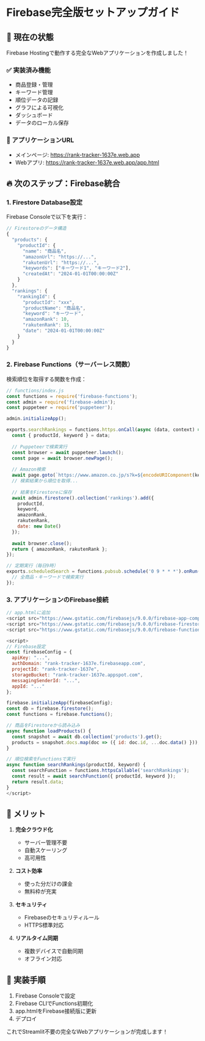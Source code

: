 # Firebase完全版セットアップガイド

## 🚀 現在の状態

Firebase Hostingで動作する完全なWebアプリケーションを作成しました！

### ✅ 実装済み機能
- 商品登録・管理
- キーワード管理
- 順位データの記録
- グラフによる可視化
- ダッシュボード
- データのローカル保存

### 📱 アプリケーションURL
- メインページ: https://rank-tracker-1637e.web.app
- Webアプリ: https://rank-tracker-1637e.web.app/app.html

## 🔥 次のステップ：Firebase統合

### 1. Firestore Database設定

Firebase Consoleで以下を実行：

```javascript
// Firestoreのデータ構造
{
  "products": {
    "productId": {
      "name": "商品名",
      "amazonUrl": "https://...",
      "rakutenUrl": "https://...",
      "keywords": ["キーワード1", "キーワード2"],
      "createdAt": "2024-01-01T00:00:00Z"
    }
  },
  "rankings": {
    "rankingId": {
      "productId": "xxx",
      "productName": "商品名",
      "keyword": "キーワード",
      "amazonRank": 10,
      "rakutenRank": 15,
      "date": "2024-01-01T00:00:00Z"
    }
  }
}
```

### 2. Firebase Functions（サーバーレス関数）

検索順位を取得する関数を作成：

```javascript
// functions/index.js
const functions = require('firebase-functions');
const admin = require('firebase-admin');
const puppeteer = require('puppeteer');

admin.initializeApp();

exports.searchRankings = functions.https.onCall(async (data, context) => {
  const { productId, keyword } = data;
  
  // Puppeteerで検索実行
  const browser = await puppeteer.launch();
  const page = await browser.newPage();
  
  // Amazon検索
  await page.goto(`https://www.amazon.co.jp/s?k=${encodeURIComponent(keyword)}`);
  // 検索結果から順位を取得...
  
  // 結果をFirestoreに保存
  await admin.firestore().collection('rankings').add({
    productId,
    keyword,
    amazonRank,
    rakutenRank,
    date: new Date()
  });
  
  await browser.close();
  return { amazonRank, rakutenRank };
});

// 定期実行（毎日9時）
exports.scheduledSearch = functions.pubsub.schedule('0 9 * * *').onRun(async (context) => {
  // 全商品・キーワードで検索実行
});
```

### 3. アプリケーションのFirebase接続

```javascript
// app.htmlに追加
<script src="https://www.gstatic.com/firebasejs/9.0.0/firebase-app-compat.js"></script>
<script src="https://www.gstatic.com/firebasejs/9.0.0/firebase-firestore-compat.js"></script>
<script src="https://www.gstatic.com/firebasejs/9.0.0/firebase-functions-compat.js"></script>

<script>
// Firebase設定
const firebaseConfig = {
  apiKey: "...",
  authDomain: "rank-tracker-1637e.firebaseapp.com",
  projectId: "rank-tracker-1637e",
  storageBucket: "rank-tracker-1637e.appspot.com",
  messagingSenderId: "...",
  appId: "..."
};

firebase.initializeApp(firebaseConfig);
const db = firebase.firestore();
const functions = firebase.functions();

// 商品をFirestoreから読み込み
async function loadProducts() {
  const snapshot = await db.collection('products').get();
  products = snapshot.docs.map(doc => ({ id: doc.id, ...doc.data() }));
}

// 順位検索をFunctionsで実行
async function searchRankings(productId, keyword) {
  const searchFunction = functions.httpsCallable('searchRankings');
  const result = await searchFunction({ productId, keyword });
  return result.data;
}
</script>
```

## 🎯 メリット

1. **完全クラウド化**
   - サーバー管理不要
   - 自動スケーリング
   - 高可用性

2. **コスト効率**
   - 使った分だけの課金
   - 無料枠が充実

3. **セキュリティ**
   - Firebaseのセキュリティルール
   - HTTPS標準対応

4. **リアルタイム同期**
   - 複数デバイスで自動同期
   - オフライン対応

## 📝 実装手順

1. Firebase Consoleで設定
2. Firebase CLIでFunctions初期化
3. app.htmlをFirebase接続版に更新
4. デプロイ

これでStreamlit不要の完全なWebアプリケーションが完成します！